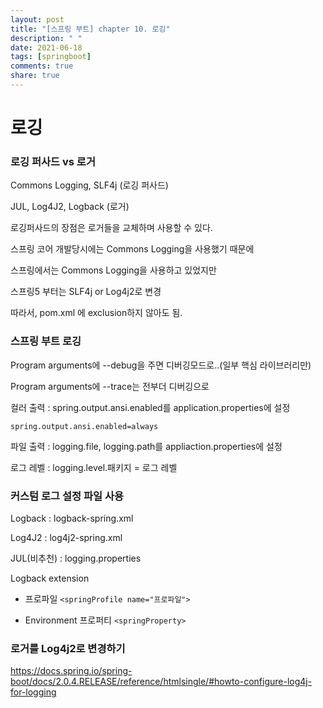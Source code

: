 ```yaml
---
layout: post
title: "[스프링 부트] chapter 10. 로깅"
description: " "
date: 2021-06-18
tags: [springboot]
comments: true
share: true
---
```


# 로깅



### 로깅 퍼사드 vs 로거

Commons Logging, SLF4j (로깅 퍼사드)

JUL, Log4J2, Logback (로거)

로깅퍼사드의 장점은 로거들을 교체하며 사용할 수 있다.



스프링 코어 개발당시에는 Commons Logging을 사용했기 때문에

스프링에서는 Commons Logging을 사용하고 있었지만 

스프링5 부터는 SLF4j or Log4j2로 변경

따라서, pom.xml 에 exclusion하지 않아도 됨.



### 스프링 부트 로깅

Program arguments에 --debug을 주면 디버깅모드로..(일부 핵심 라이브러리만)

Program arguments에 --trace는 전부더 디버깅으로

컬러 출력 : spring.output.ansi.enabled를 application.properties에 설정

`spring.output.ansi.enabled=always`

파일 출력 : logging.file, logging.path를 appliaction.properties에 설정

로그 레벨 : logging.level.패키지 = 로그 레벨



### 커스텀 로그 설정 파일 사용

Logback : logback-spring.xml

Log4J2 : log4j2-spring.xml

JUL(비추천) : logging.properties

Logback extension

- 프로파일 `<springProfile name="프로파일">`

- Environment 프로퍼티 `<springProperty>`



### 로거를 Log4j2로 변경하기

<https://docs.spring.io/spring-boot/docs/2.0.4.RELEASE/reference/htmlsingle/#howto-configure-log4j-for-logging>



